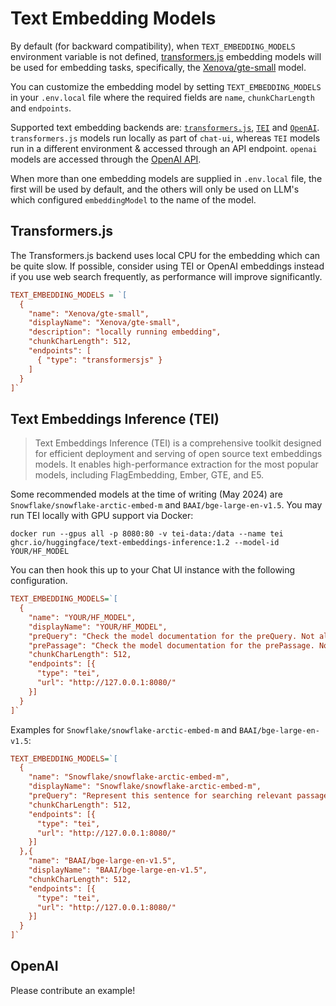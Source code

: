 # Text Embedding Models

By default (for backward compatibility), when `TEXT_EMBEDDING_MODELS` environment variable is not defined, [transformers.js](https://huggingface.co/docs/transformers.js) embedding models will be used for embedding tasks, specifically, the [Xenova/gte-small](https://huggingface.co/Xenova/gte-small) model.

You can customize the embedding model by setting `TEXT_EMBEDDING_MODELS` in your `.env.local` file where the required fields are `name`, `chunkCharLength` and `endpoints`.

Supported text embedding backends are: [`transformers.js`](https://huggingface.co/docs/transformers.js), [`TEI`](https://github.com/huggingface/text-embeddings-inference) and [`OpenAI`](https://platform.openai.com/docs/guides/embeddings). `transformers.js` models run locally as part of `chat-ui`, whereas `TEI` models run in a different environment & accessed through an API endpoint. `openai` models are accessed through the [OpenAI API](https://platform.openai.com/docs/guides/embeddings).

When more than one embedding models are supplied in `.env.local` file, the first will be used by default, and the others will only be used on LLM's which configured `embeddingModel` to the name of the model.

## Transformers.js

The Transformers.js backend uses local CPU for the embedding which can be quite slow. If possible, consider using TEI or OpenAI embeddings instead if you use web search frequently, as performance will improve significantly.

```ini
TEXT_EMBEDDING_MODELS = `[
  {
    "name": "Xenova/gte-small",
    "displayName": "Xenova/gte-small",
    "description": "locally running embedding",
    "chunkCharLength": 512,
    "endpoints": [
      { "type": "transformersjs" }
    ]
  }
]`
```

## Text Embeddings Inference (TEI)

> Text Embeddings Inference (TEI) is a comprehensive toolkit designed for efficient deployment and serving of open source text embeddings models. It enables high-performance extraction for the most popular models, including FlagEmbedding, Ember, GTE, and E5.

Some recommended models at the time of writing (May 2024) are `Snowflake/snowflake-arctic-embed-m` and `BAAI/bge-large-en-v1.5`. You may run TEI locally with GPU support via Docker:

`docker run --gpus all -p 8080:80 -v tei-data:/data --name tei ghcr.io/huggingface/text-embeddings-inference:1.2 --model-id YOUR/HF_MODEL`

You can then hook this up to your Chat UI instance with the following configuration.

```ini
TEXT_EMBEDDING_MODELS=`[
  {
    "name": "YOUR/HF_MODEL",
    "displayName": "YOUR/HF_MODEL",
    "preQuery": "Check the model documentation for the preQuery. Not all models have one",
    "prePassage": "Check the model documentation for the prePassage. Not all models have one",
    "chunkCharLength": 512,
    "endpoints": [{
      "type": "tei",
      "url": "http://127.0.0.1:8080/"
    }]
  }
]`
```

Examples for `Snowflake/snowflake-arctic-embed-m` and `BAAI/bge-large-en-v1.5`:

```ini
TEXT_EMBEDDING_MODELS=`[
  {
    "name": "Snowflake/snowflake-arctic-embed-m",
    "displayName": "Snowflake/snowflake-arctic-embed-m",
    "preQuery": "Represent this sentence for searching relevant passages: ",
    "chunkCharLength": 512,
    "endpoints": [{
      "type": "tei",
      "url": "http://127.0.0.1:8080/"
    }]
  },{
    "name": "BAAI/bge-large-en-v1.5",
    "displayName": "BAAI/bge-large-en-v1.5",
    "chunkCharLength": 512,
    "endpoints": [{
      "type": "tei",
      "url": "http://127.0.0.1:8080/"
    }]
  }
]`
```

## OpenAI

Please contribute an example!
